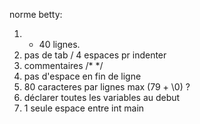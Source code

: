 norme betty:
1) - 40 lignes.
2) pas de tab / 4 espaces pr indenter
3) commentaires /*  */
4) pas d'espace en fin de ligne
5) 80 caracteres par lignes max (79 + \0) ?
6) déclarer toutes les variables au debut
7) 1 seule espace entre int main
